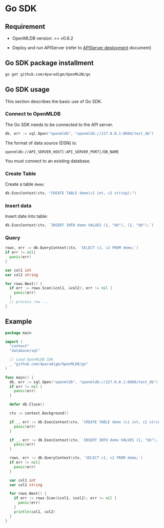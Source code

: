 # Go SDK

## Requirement

- OpenMLDB version: >= v0.6.2

- Deploy and run APIServer (refer to [APIServer deployment](https://openmldb.ai/docs/zh/main/deploy/install_deploy.html#apiserver) document)

## Go SDK package installment

```bash
go get github.com/4paradigm/OpenMLDB/go
```

## Go SDK usage

This section describes the basic use of Go SDK.

### Connect to OpenMLDB

The Go SDK needs to be connected to the API server.

```Go
db, err := sql.Open("openmldb", "openmldb://127.0.0.1:8080/test_db")
```

The format of data source (DSN) is:

```plain
openmldb://API_SERVER_HOST[:API_SERVER_PORT]/DB_NAME
```

You must connect to an existing database.

### Create Table

Create a table `demo`:

```Go
db.ExecContext(ctx, "CREATE TABLE demo(c1 int, c2 string);")
```

### Insert data

Insert date into table:

```go
db.ExecContext(ctx, `INSERT INTO demo VALUES (1, "bb"), (2, "bb");`)
```

### Query

```go
rows, err := db.QueryContext(ctx, `SELECT c1, c2 FROM demo;`)
if err != nil{
  panic(err)
}

var col1 int
var col2 string

for rows.Next() {
  if err := rows.Scan(&col1, &col2); err != nil {
    panic(err)
  }
  // process row ...
}
```

## Example

```Go
package main

import (
  "context"
  "database/sql"

  // Load OpenMLDB SDK
  _ "github.com/4paradigm/OpenMLDB/go"
)

func main() {
  db, err := sql.Open("openmldb", "openmldb://127.0.0.1:8080/test_db")
  if err != nil {
    panic(err)
  }

  defer db.Close()

  ctx := context.Background()

  if _, err := db.ExecContext(ctx, `CREATE TABLE demo (c1 int, c2 string);`); err != nil {
    panic(err)
  }

  if _, err := db.ExecContext(ctx, `INSERT INTO demo VALUES (1, "bb"), (2, "bb");`); err != nil {
    panic(err)
  }

  rows, err := db.QueryContext(ctx, `SELECT c1, c2 FROM demo;`)
  if err != nil{
    panic(err)
  }

  var col1 int
  var col2 string

  for rows.Next() {
    if err := rows.Scan(&col1, &col2); err != nil {
      panic(err)
    }
    println(col1, col2)
  }
}
```

